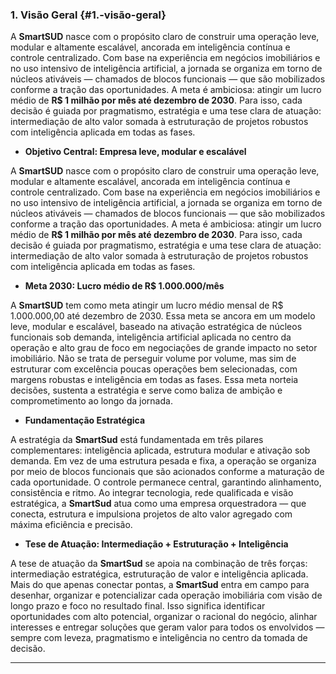 ### **1\. Visão Geral** {#1.-visão-geral}

A **SmartSUD** nasce com o propósito claro de construir uma operação leve, modular e altamente escalável, ancorada em inteligência contínua e controle centralizado. Com base na experiência em negócios imobiliários e no uso intensivo de inteligência artificial, a jornada se organiza em torno de núcleos ativáveis — chamados de blocos funcionais — que são mobilizados conforme a tração das oportunidades. A meta é ambiciosa: atingir um lucro médio de **R$ 1 milhão por mês até dezembro de 2030**. Para isso, cada decisão é guiada por pragmatismo, estratégia e uma tese clara de atuação: intermediação de alto valor somada à estruturação de projetos robustos com inteligência aplicada em todas as fases.

* **Objetivo Central: Empresa leve, modular e escalável**

A **SmartSUD**  nasce com o propósito claro de construir uma operação leve, modular e altamente escalável, ancorada em inteligência contínua e controle centralizado. Com base na experiência em negócios imobiliários e no uso intensivo de inteligência artificial, a jornada se organiza em torno de núcleos ativáveis — chamados de blocos funcionais — que são mobilizados conforme a tração das oportunidades. A meta é ambiciosa: atingir um lucro médio de **R$ 1 milhão por mês até dezembro de 2030**. Para isso, cada decisão é guiada por pragmatismo, estratégia e uma tese clara de atuação: intermediação de alto valor somada à estruturação de projetos robustos com inteligência aplicada em todas as fases.

* **Meta 2030: Lucro médio de R$ 1.000.000/mês**

A **SmartSUD** tem como meta atingir um lucro médio mensal de R$ 1.000.000,00 até dezembro de 2030\. Essa meta se ancora em um modelo leve, modular e escalável, baseado na ativação estratégica de núcleos funcionais sob demanda, inteligência artificial aplicada no centro da operação e alto grau de foco em negociações de grande impacto no setor imobiliário. Não se trata de perseguir volume por volume, mas sim de estruturar com excelência poucas operações bem selecionadas, com margens robustas e inteligência em todas as fases. Essa meta norteia decisões, sustenta a estratégia e serve como baliza de ambição e comprometimento ao longo da jornada.

* **Fundamentação Estratégica**

A estratégia da **SmartSud** está fundamentada em três pilares complementares: inteligência aplicada, estrutura modular e ativação sob demanda. Em vez de uma estrutura pesada e fixa, a operação se organiza por meio de blocos funcionais que são acionados conforme a maturação de cada oportunidade. O controle permanece central, garantindo alinhamento, consistência e ritmo. Ao integrar tecnologia, rede qualificada e visão estratégica, a **SmartSud** atua como uma empresa orquestradora — que conecta, estrutura e impulsiona projetos de alto valor agregado com máxima eficiência e precisão.

* **Tese de Atuação: Intermediação \+ Estruturação \+ Inteligência**

A tese de atuação da **SmartSud** se apoia na combinação de três forças: intermediação estratégica, estruturação de valor e inteligência aplicada. Mais do que apenas conectar pontas, a **SmartSud** entra em campo para desenhar, organizar e potencializar cada operação imobiliária com visão de longo prazo e foco no resultado final. Isso significa identificar oportunidades com alto potencial, organizar o racional do negócio, alinhar interesses e entregar soluções que geram valor para todos os envolvidos — sempre com leveza, pragmatismo e inteligência no centro da tomada de decisão.

---

